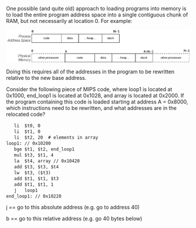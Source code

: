One possible (and quite old) approach to loading programs into memory is to load the entire program address space into a single contiguous chunk of RAM, but not necessarily at location 0. For example:

![q6](q6.png)


Doing this requires all of the addresses in the program to be rewritten relative to the new base address.

Consider the following piece of MIPS code, where loop1 is located at 0x1000, end_loop1 is located at 0x1028, and array is located at 0x2000. If the program containing this code is loaded starting at address A = 0x8000, which instructions need to be rewritten, and what addresses are in the relocated code?

```
   li  $t0, 0
   li  $t1, 0
   li  $t2, 20  # elements in array
loop1: // 0x10200
   bge $t1, $t2, end_loop1
   mul $t3, $t1, 4
   la  $t4, array // 0x10420
   add $t3, $t3, $t4
   lw  $t3, ($t3)
   add $t1, $t1, $t3
   add $t1, $t1, 1
   j   loop1
end_loop1: // 0x10220
```

j == go to this absolute address (e.g. go to address 40)

b == go to this relative address (e.g. go 40 bytes below)
